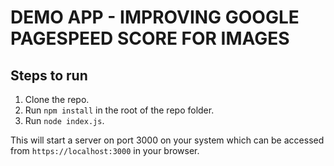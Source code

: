 # DEMO APP - IMPROVING GOOGLE PAGESPEED SCORE FOR IMAGES

## Steps to run
1. Clone the repo. 
2. Run `npm install` in the root of the repo folder.
3. Run `node index.js`.

This will start a server on port 3000 on your system which can be accessed from `https://localhost:3000` in your browser.